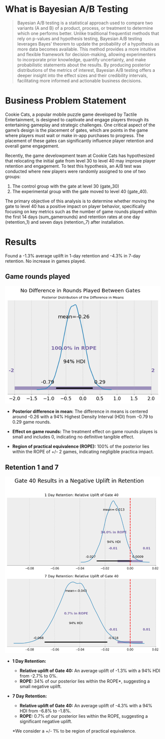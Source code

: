 # What is Bayesian A/B Testing
> Bayesian A/B testing is a statistical approach used to compare two variants (A and B) of a product, process, or treatment to determine which one performs better. Unlike traditional frequentist methods that rely on p-values and hypothesis testing, Bayesian A/B testing leverages Bayes’ theorem to update the probability of a hypothesis as more data becomes available. This method provides a more intuitive and flexible framework for decision-making, allowing experimenters to incorporate prior knowledge, quantify uncertainty, and make probabilistic statements about the results. By producing posterior distributions of the metrics of interest, Bayesian A/B testing offers a deeper insight into the effect sizes and their credibility intervals, facilitating more informed and actionable business decisions.

# Business Problem Statement
Cookie Cats, a popular mobile puzzle game developed by Tactile Entertainment, is designed to captivate and engage players through its entertaining gameplay and strategic challenges. One critical aspect of the game’s design is the placement of gates, which are points in the game where players must wait or make in-app purchases to progress. The placement of these gates can significantly influence player retention and overall game engagement.
 
Recently, the game develowpment team at Cookie Cats has hypothesized that relocating the initial gate from level 30 to level 40 may improve player retention and engagement. To test this hypothesis, an A/B test was conducted where new players were randomly assigned to one of two groups: 

1. The control group with the gate at level 30 (gate_30)
2. The experimental group with the gate moved to level 40 (gate_40).

The primary objective of this analysis is to determine whether moving the gate to level 40 has a positive impact on player behavior, specifically focusing on key metrics such as the number of game rounds played within the first 14 days (sum_gamerounds) and retention rates at one day (retention_1) and seven days (retention_7) after installation.

# Results
Found a -1.3% average uplift in 1-day retention and -4.3% in 7-day retention. No increase in games played.


## Game rounds played
<p align="center">
  <img src="images/rounds_diff_means.png" alt="Rounds Model" width="600"/>
</p>

- **Posterior difference in mean:** The difference in means is centered around -0.26 with a 94% Highest Density Interval (HDI) from -0.79 to 0.29 game rounds.

- **Effect on game rounds:** The treatment effect on game rounds playes is small and includes 0, indicating no definitive tangible effect. 
- **Region of practical equivalence (ROPE):** 100% of the posterior lies within the ROPE of +/- 2 games, indicating negligible practica impact. 


## Retention 1 and 7

<p align="center">
  <img src="images/retention_uplift.png" alt="Retention Model" width="600"/>
</p>

- **1 Day Retention:**
  - **Relative uplift of Gate 40:** An average uplift of -1.3% with a 94% HDI from -2.7% to 0%.
  - **ROPE:** 34% of our posterior lies within the ROPE*, suggesting a small negative uplift.   

- **7 Day Retention:**
  - **Relative uplift of Gate 40:** An average uplift of -4.3% with a 94% HDI from -6.8% to -1.8%.
  - **ROPE:** 0.7% of our posterior lies within the ROPE, suggesting a significant negative uplift.   

  *We consider a +/- 1% to be region of practical equivalence.
